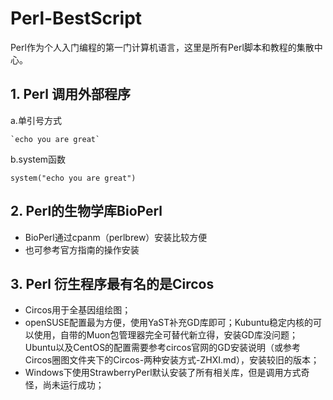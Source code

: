 # Perl-BestScript
Perl作为个人入门编程的第一门计算机语言，这里是所有Perl脚本和教程的集散中心。

## 1. Perl 调用外部程序
a.单引号方式
```
`echo you are great`
```
b.system函数
```
system("echo you are great")
```
## 2. Perl的生物学库BioPerl
- BioPerl通过cpanm（perlbrew）安装比较方便
- 也可参考官方指南的操作安装

## 3. Perl 衍生程序最有名的是Circos
- Circos用于全基因组绘图；
- openSUSE配置最为方便，使用YaST补充GD库即可；Kubuntu稳定内核的可以使用，自带的Muon包管理器完全可替代新立得，安装GD库没问题；Ubuntu以及CentOS的配置需要参考circos官网的GD安装说明（或参考Circos圈图文件夹下的Circos-两种安装方式-ZHXI.md），安装较旧的版本；
- Windows下使用StrawberryPerl默认安装了所有相关库，但是调用方式奇怪，尚未运行成功；
